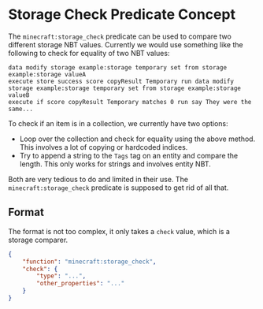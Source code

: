 # Storage Check Predicate Concept

The `minecraft:storage_check` predicate can be used to compare two different storage NBT values.
Currently we would use something like the following to check for equality of two NBT values:
```mcfunction
data modify storage example:storage temporary set from storage example:storage valueA
execute store success score copyResult Temporary run data modify storage example:storage temporary set from storage example:storage valueB
execute if score copyResult Temporary matches 0 run say They were the same...
```
To check if an item is in a collection, we currently have two options:
- Loop over the collection and check for equality using the above method. This involves a lot of copying or hardcoded indices.
- Try to append a string to the `Tags` tag on an entity and compare the length. This only works for strings and involves entity NBT.

Both are very tedious to do and limited in their use. The `minecraft:storage_check` predicate is supposed to get rid of all that.

## Format

The format is not too complex, it only takes a `check` value, which is a storage comparer.

```json
{
    "function": "minecraft:storage_check",
    "check": {
        "type": "...",
        "other_properties": "..."
    }
}
```
